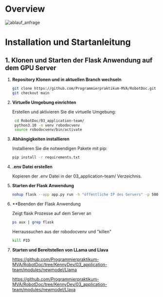 # Overview

![ablauf_anfrage](https://github.com/user-attachments/assets/e576f69c-1c46-4f1b-9145-0ba88681bcb9)



# Installation und Startanleitung

## 1. Klonen und Starten der Flask Anwendung auf dem GPU Server


1. **Repository Klonen und in aktuellen Branch wechseln**


   ```bash
   git clone https://github.com/Programmierpraktikum-MVA/RobotDoc.git
   git checkout main
   ```

2. **Virtuelle Umgebung einrichten**

   Erstellen und aktivieren Sie die virtuelle Umgebung:

   ```bash
	cd RobotDoc/03_application-team/
	python3.10 -m venv robodocvenv
	source robodocvenv/bin/activate
   ```

3. **Abhängigkeiten installieren**

   Installieren Sie die notwendigen Pakete mit pip:

   ```bash
   pip install -r requirements.txt
   ```

4. **.env Datei erstellen**

   Kopieren der .env Datei in der 03_application-team/ Verzeichnis.


5. **Starten der Flask Anwendung**

	```bash
	nohup flask --app app.py run -h "öffentliche IP des Servers" -p 5005 &
	```

6. **Beenden der Flask Anwendung

	Zeigt flask Prozesse auf dem Server an
	```bash
	ps aux | grep flask
	```
	Herraussuchen aus der robodocvenv und "killen"
	```bash
	kill PID 
	```

7. **Starten und Bereitstellen von LLama und Llava**
    	
	https://github.com/Programmierpraktikum-MVA/RobotDoc/tree/KennyDev/03_application-team/modules/newmodel/Llama

	https://github.com/Programmierpraktikum-MVA/RobotDoc/tree/KennyDev/03_application-team/modules/newmodel/Llava
